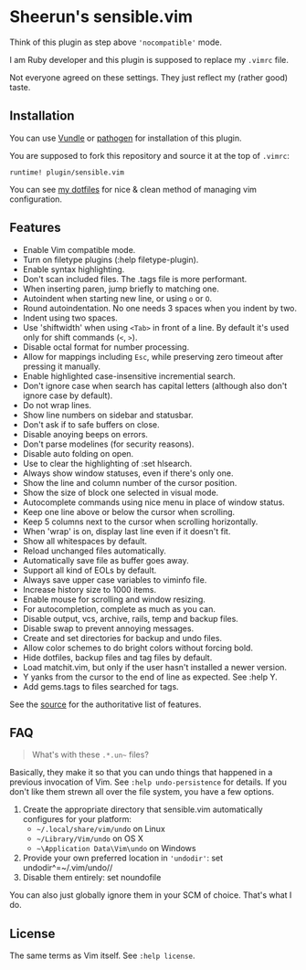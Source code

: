 # Sheerun's sensible.vim 

Think of this plugin as step above `'nocompatible'` mode.

I am Ruby developer and this plugin is supposed to replace my `.vimrc` file.

Not everyone agreed on these settings. They just reflect my (rather good) taste.

## Installation

You can use [Vundle](https://github.com/gmarik/vundle) or [pathogen](https://github.com/tpope/vim-pathogen) for installation of this plugin.

You are supposed to fork this repository and source it at the top of `.vimrc`:

    runtime! plugin/sensible.vim

You can see [my dotfiles](https://github.com/sheerun/dotfiles) for nice & clean method of managing vim configuration.

## Features

* Enable Vim compatible mode.
* Turn on filetype plugins (:help filetype-plugin).
* Enable syntax highlighting.
* Don't scan included files. The .tags file is more performant.
* When inserting paren, jump briefly to matching one.
* Autoindent when starting new line, or using `o` or `O`.
* Round autoindentation. No one needs 3 spaces when you indent by two.
* Indent using two spaces.
* Use 'shiftwidth' when using `<Tab>` in front of a line.
  By default it's used only for shift commands (`<`, `>`).
* Disable octal format for number processing.
* Allow for mappings including `Esc`, while preserving
  zero timeout after pressing it manually.
* Enable highlighted case-insensitive incremential search.
* Don't ignore case when search has capital letters
  (although also don't ignore case by default).
* Do not wrap lines.
* Show line numbers on sidebar and statusbar.
* Don't ask if to safe buffers on close.
* Disable anoying beeps on errors.
* Don't parse modelines (for security reasons).
* Disable auto folding on open.
* Use <C-L> to clear the highlighting of :set hlsearch.
* Always show window statuses, even if there's only one.
* Show the line and column number of the cursor position.
* Show the size of block one selected in visual mode.
* Autocomplete commands using nice menu in place of window status.
* Keep one line above or below the cursor when scrolling.
* Keep 5 columns next to the cursor when scrolling horizontally.
* When 'wrap' is on, display last line even if it doesn't fit.
* Show all whitespaces by default.
* Reload unchanged files automatically.
* Automatically save file as buffer goes away.
* Support all kind of EOLs by default.
* Always save upper case variables to viminfo file.
* Increase history size to 1000 items.
* Enable mouse for scrolling and window resizing.
* For autocompletion, complete as much as you can.
* Disable output, vcs, archive, rails, temp and backup files.
* Disable swap to prevent annoying messages.
* Create and set directories for backup and undo files.
* Allow color schemes to do bright colors without forcing bold.
* Hide dotfiles, backup files and tag files by default.
* Load matchit.vim, but only if the user hasn't installed a newer version.
* Y yanks from the cursor to the end of line as expected. See :help Y.
* Add gems.tags to files searched for tags.

See the [source](https://github.com/sheerun/vim-sensible) for the authoritative list of features.

## FAQ

> What's with these `.*.un~` files?

Basically, they make it so that you can undo things that happened in a
previous invocation of Vim.  See `:help undo-persistence` for details.  If you
don't like them strewn all over the file system, you have a few options.

1.  Create the appropriate directory that sensible.vim automatically configures for
    your platform:
    * `~/.local/share/vim/undo` on Linux
    * `~/Library/Vim/undo` on OS X
    * `~\Application Data\Vim\undo` on Windows
2.  Provide your own preferred location in `'undodir'`:
        set undodir^=~/.vim/undo//
3.  Disable them entirely:
        set noundofile

You can also just globally ignore them in your SCM of choice.  That's what I
do.

## License

The same terms as Vim itself. See `:help license`.
